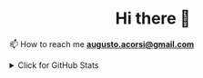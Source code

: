 <h1 align="center">Hi there 👋</h1>

<!--
**augustoaccorsi/augustoaccorsi** is a ✨ _special_ ✨ repository because its `README.md` (this file) appears on your GitHub profile.

Here are some ideas to get you started:

- 🔭 I’m currently working on ...
- 🌱 I’m currently learning ...
- 👯 I’m looking to collaborate on ...
- 🤔 I’m looking for help with ...
- 💬 Ask me about ...
- 📫 How to reach me: ...
- 😄 Pronouns: ...
- ⚡ Fun fact: ...
-->
📫 How to reach me **augusto.acorsi@gmail.com**

<details>
<summary>Click for GitHub Stats</summary>
<p align="center">
  <p align="center"> <a href="https://github.com/augustoaccorsi"> <img height="180em" src="https://github-readme-stats.vercel.app/api?username=augustoaccorsi&show_icons=true&theme=tokyonight&include_all_commits=true&count_private=true"/> </p>
<br>
  <p align="center"><img align="center" src="https://github-readme-stats.vercel.app/api/top-langs/?username=augustoaccorsi&layout=compact&theme=radical" alt="augustoaccorsi" /> </p>
</p>
</details>
